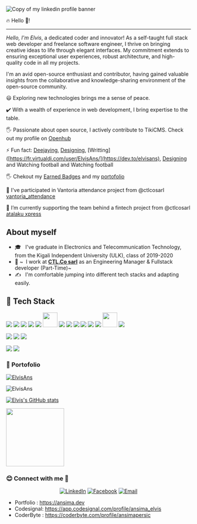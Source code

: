 <!--![welcome image](https://user-images.githubusercontent.com/35831811/182024795-e4f1ff9e-8bb3-45ac-a1ba-71deaf7119a5.gif)-->

<!--p align="center">
  <img src="https://user-images.githubusercontent.com/35831811/182036565-9ac2a852-33d1-46f6-bd8c-4f78529b2570.gif" alt="">
</p-->

![Copy of my linkedin profile banner](https://github.com/ElvisAns/ElvisAns/assets/35831811/a10af439-952c-48c9-b17e-c5a71b3cbb1a)

:fire: Hello 👋!

------------
*Hello, I'm Elvis*, a dedicated coder and innovator! As a self-taught full stack web developer and freelance software engineer, I thrive on bringing creative ideas to life through elegant interfaces. My commitment extends to ensuring exceptional user experiences, robust architecture, and high-quality code in all my projects.

I'm an avid open-source enthusiast and contributor, having gained valuable insights from the collaborative and knowledge-sharing environment of the open-source community.

😃 Exploring new technologies brings me a sense of peace.

✔️ With a wealth of experience in web development, I bring expertise to the table.

🖐️ Passionate about open source, I actively contribute to TikiCMS. Check out my profile on [Openhub](https://openhub.net/accounts/ElvisAns)

⚡ Fun fact: [Deejaying](https://fr.virtualdj.com/user/ElvisAns/), [Designing](https://www.pinterest.com/ansimapersic/_created/), [Writting]([https://fr.virtualdj.com/user/ElvisAns/](https://dev.to/elvisans), [Designing](https://www.pinterest.com/ansimapersic/_created/) and Watching football and Watching football

🖐️ Chekout my [Earned Badges](https://www.credly.com/users/ansima-cibalinda) and my [portofolio](https://ansima.dev/)
  

🤝 I've participated in Vantoria attendance project from @ctlcosarl [vantoria_attendance](https://demo.vantoria.ctlcosarl.com)

🔭 I’m currently supporting the team behind a fintech project from @ctlcosarl [atalaku xpress](https://atalakuxpress.ctlcosarl.com)


About myself
------------
  
- 🎓 &nbsp; I've graduate in Electronics and Telecommunication Technology, from the Kigali Independent University (ULK), class of 2019-2020
- 💼 ~&nbsp; I work at **[CTL.Co sarl](https://www.ctlcosarl.com)** as an Engineering Manager & Fullstack developer (Part-Time)~
- ✍️ &nbsp; I'm comfortable jumping into different tech stacks and adapting easily.


:rocket: Tech Stack
-------------
<p align="left">
<img src="https://icongr.am/devicon/php-original.svg?size=40&color=currentColor"> 
<img src="https://icongr.am/devicon/laravel-plain-wordmark.svg?size=40&color=ff0000"> 
<img src="https://icongr.am/devicon/codeigniter-plain-wordmark.svg?size=40&color=ff0000">
<img src="https://icongr.am/devicon/wordpress-original.svg?size=41&color=9e2e2e">
<img src="https://icongr.am/devicon/javascript-original.svg?size=40&color=9e2e2e"> 
<img src="https://icongr.am/devicon/css3-original-wordmark.svg?size=40&color=9e2e2e" height="40">
<img src="https://icongr.am/devicon/html5-original-wordmark.svg?size=40&color=9e2e2e" heght="40">
<img src="https://icongr.am/devicon/react-original-wordmark.svg?size=40&color=9e2e2e"> 
<img src="https://icongr.am/devicon/ionic-original-wordmark.svg?size=60&color=9e2e2e"> 
<img src="https://icongr.am/devicon/vuejs-original-wordmark.svg?size=40&color=9e2e2e"> 
<img src="https://icongr.am/devicon/jquery-original-wordmark.svg?size=40&color=9e2e2e"> 
<img src="https://icongr.am/devicon/nodejs-original-wordmark.svg?size=40&color=9e2e2e"> 
<img src="https://iconape.com/wp-content/png_logo_vector/flask-logo.png" height="40">
<img src="https://icongr.am/devicon/python-original-wordmark.svg?size=70&color=9e2e2e">
</p>

<p align="left">
<img src="https://icongr.am/devicon/postgresql-original-wordmark.svg?size=40&color=9e2e2e">
<img src="https://icongr.am/devicon/mysql-original-wordmark.svg?size=40&color=9e2e2e">
<img src="https://icongr.am/devicon/mongodb-original-wordmark.svg?size=41&color=9e2e2e">
</p>

<p align="left">
<img src="https://icongr.am/devicon/git-original-wordmark.svg?size=41&color=9e2e2e">
<img src="https://icongr.am/devicon/docker-original-wordmark.svg?size=41&color=9e2e2e">
</p>

<!--p>
🔨 Tools
-------------
- :large_blue_diamond: Composer
- :large_blue_diamond: Heroku Cli
- :large_blue_diamond: OWASP ZAP (Security Auditing)
- :large_blue_diamond: Git Bash
- :large_blue_diamond: Photoshop,Figma & Canva
- :large_blue_diamond: Visual Studio Code
- :large_blue_diamond: MYSQL WorkBench/PGAdmin/TablePlus
<br/>
</p-->
<h3> 🎯 Portofolio </h3>

<p align="left"> 
  <a href="https://github.com/ryo-ma/github-profile-trophy">
    <img src="https://github-profile-trophy.vercel.app/?username=ElvisAns&column=4&row=3" alt="ElvisAns" />
  </a>
<p>
<p>
  <img align="center" src="https://github-readme-streak-stats.herokuapp.com/?user=ElvisAns&" alt="ElvisAns" />
</p>

[![Elvis's GitHub stats](https://github-readme-stats.vercel.app/api?username=ElvisAns&count_private=true&show_icons=true&theme=radical)](https://github.com/ElvisAns) 


<img src="https://github-readme-stats.vercel.app/api/top-langs/?username=ElvisAns&layout=compact&show_icons=true&langs_count=10/" width="auto" height="158"/> 

<h3> 😊 Connect with me 💬</h3>

<p align="center">
<a href="https://www.linkedin.com/in/ansima-cibalinda-elvis-9a658415b/"><img alt="LinkedIn" src="https://img.shields.io/badge/LinkedIn-ElvisAnsima-blue?style=flat-square&logo=linkedin"></a>
<a href="https://web.facebook.com/Elvis.Ansima"><img alt="Facebook" src="https://img.shields.io/badge/Facebook-ElvisAnsima-pink?style=flat-square&logo=facebook&logoColor=white"></a>
<a href="mailto:ansimapersic@gmail.com"><img alt="Email" src="https://img.shields.io/badge/Email-ansimapersic@gmail.com-red?style=flat-square&logo=Microsoft%20outlook"></a>
</p>


- Portfolio : https://ansima.dev
- Codesignal: https://app.codesignal.com/profile/ansima_elvis
- CoderByte : https://coderbyte.com/profile/ansimapersic

<!--
**ElvisAns/ElvisAns** is a ✨ _special_ ✨ repository because its `README.md` (this file) appears on your GitHub profile.

Here are some ideas to get you started:

- 🔭 I’m currently working on ...
- 🌱 I’m currently learning ...
- 👯 I’m looking to collaborate on ...
- 🤔 I’m looking for help with ...
- 💬 Ask me about ...
- 📫 How to reach me: ...
- 😄 Pronouns: ...
- ⚡ Fun fact: ...
-->
